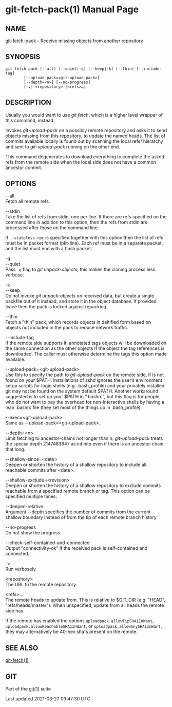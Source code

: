 git-fetch-pack(1) Manual Page
=============================

NAME
----

git-fetch-pack - Receive missing objects from another repository

SYNOPSIS
--------

    git fetch-pack [--all] [--quiet|-q] [--keep|-k] [--thin] [--include-tag]
            [--upload-pack=<git-upload-pack>]
            [--depth=<n>] [--no-progress]
            [-v] <repository> [<refs>…​]

DESCRIPTION
-----------

Usually you would want to use *git fetch*, which is a higher level wrapper of this command, instead.

Invokes *git-upload-pack* on a possibly remote repository and asks it to send objects missing from this repository, to update the named heads. The list of commits available locally is found out by scanning the local refs/ hierarchy and sent to *git-upload-pack* running on the other end.

This command degenerates to download everything to complete the asked refs from the remote side when the local side does not have a common ancestor commit.

OPTIONS
-------

--all  
Fetch all remote refs.

--stdin  
Take the list of refs from stdin, one per line. If there are refs specified on the command line in addition to this option, then the refs from stdin are processed after those on the command line.

If `--stateless-rpc` is specified together with this option then the list of refs must be in packet format (pkt-line). Each ref must be in a separate packet, and the list must end with a flush packet.

-q  
--quiet  
Pass `-q` flag to *git unpack-objects*; this makes the cloning process less verbose.

-k  
--keep  
Do not invoke *git unpack-objects* on received data, but create a single packfile out of it instead, and store it in the object database. If provided twice then the pack is locked against repacking.

--thin  
Fetch a "thin" pack, which records objects in deltified form based on objects not included in the pack to reduce network traffic.

--include-tag  
If the remote side supports it, annotated tags objects will be downloaded on the same connection as the other objects if the object the tag references is downloaded. The caller must otherwise determine the tags this option made available.

--upload-pack=&lt;git-upload-pack&gt;  
Use this to specify the path to *git-upload-pack* on the remote side, if is not found on your $PATH. Installations of sshd ignores the user’s environment setup scripts for login shells (e.g. .bash\_profile) and your privately installed git may not be found on the system default $PATH. Another workaround suggested is to set up your $PATH in ".bashrc", but this flag is for people who do not want to pay the overhead for non-interactive shells by having a lean .bashrc file (they set most of the things up in .bash\_profile).

--exec=&lt;git-upload-pack&gt;  
Same as --upload-pack=&lt;git-upload-pack&gt;.

--depth=&lt;n&gt;  
Limit fetching to ancestor-chains not longer than n. *git-upload-pack* treats the special depth 2147483647 as infinite even if there is an ancestor-chain that long.

--shallow-since=&lt;date&gt;  
Deepen or shorten the history of a shallow repository to include all reachable commits after &lt;date&gt;.

--shallow-exclude=&lt;revision&gt;  
Deepen or shorten the history of a shallow repository to exclude commits reachable from a specified remote branch or tag. This option can be specified multiple times.

--deepen-relative  
Argument --depth specifies the number of commits from the current shallow boundary instead of from the tip of each remote branch history.

--no-progress  
Do not show the progress.

--check-self-contained-and-connected  
Output "connectivity-ok" if the received pack is self-contained and connected.

-v  
Run verbosely.

&lt;repository&gt;  
The URL to the remote repository.

&lt;refs&gt;…​  
The remote heads to update from. This is relative to $GIT\_DIR (e.g. "HEAD", "refs/heads/master"). When unspecified, update from all heads the remote side has.

If the remote has enabled the options `uploadpack.allowTipSHA1InWant`, `uploadpack.allowReachableSHA1InWant`, or `uploadpack.allowAnySHA1InWant`, they may alternatively be 40-hex sha1s present on the remote.

SEE ALSO
--------

[git-fetch(1)](git-fetch.html)

GIT
---

Part of the [git(1)](git.html) suite

Last updated 2021-03-27 09:47:30 UTC
